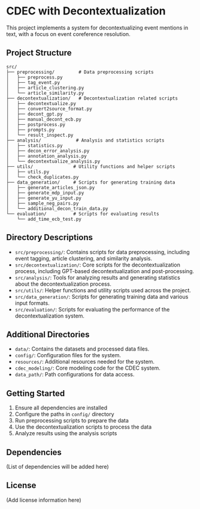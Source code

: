 # CDEC with Decontextualization

This project implements a system for decontextualizing event mentions in text, with a focus on event coreference resolution.

## Project Structure

```
src/
├── preprocessing/         # Data preprocessing scripts
│   ├── preprocess.py
│   ├── tag_event.py
│   ├── article_clustering.py
│   └── article_similarity.py
├── decontextualization/   # Decontextualization related scripts
│   ├── decontextualize.py
│   ├── convert2source_format.py
│   ├── decont_gpt.py
│   ├── manual_decont_ecb.py
│   ├── postprocess.py
│   ├── prompts.py
│   └── result_inspect.py
├── analysis/             # Analysis and statistics scripts
│   ├── statistics.py
│   ├── decon_error_analysis.py
│   ├── annotation_analysis.py
│   └── decontextualize_analysis.py
├── utils/               # Utility functions and helper scripts
│   ├── utils.py
│   └── check_duplicates.py
├── data_generation/     # Scripts for generating training data
│   ├── generate_articles_json.py
│   ├── generate_mdp_input.py
│   ├── generate_yu_input.py
│   ├── sample_neg_pairs.py
│   └── additional_decon_train_data.py
└── evaluation/          # Scripts for evaluating results
    └── add_time_ecb_test.py
```

## Directory Descriptions

- `src/preprocessing/`: Contains scripts for data preprocessing, including event tagging, article clustering, and similarity analysis.
- `src/decontextualization/`: Core scripts for the decontextualization process, including GPT-based decontextualization and post-processing.
- `src/analysis/`: Tools for analyzing results and generating statistics about the decontextualization process.
- `src/utils/`: Helper functions and utility scripts used across the project.
- `src/data_generation/`: Scripts for generating training data and various input formats.
- `src/evaluation/`: Scripts for evaluating the performance of the decontextualization system.

## Additional Directories

- `data/`: Contains the datasets and processed data files.
- `config/`: Configuration files for the system.
- `resources/`: Additional resources needed for the system.
- `cdec_modeling/`: Core modeling code for the CDEC system.
- `data_path/`: Path configurations for data access.

## Getting Started

1. Ensure all dependencies are installed
2. Configure the paths in `config/` directory
3. Run preprocessing scripts to prepare the data
4. Use the decontextualization scripts to process the data
5. Analyze results using the analysis scripts

## Dependencies

(List of dependencies will be added here)

## License

(Add license information here) 